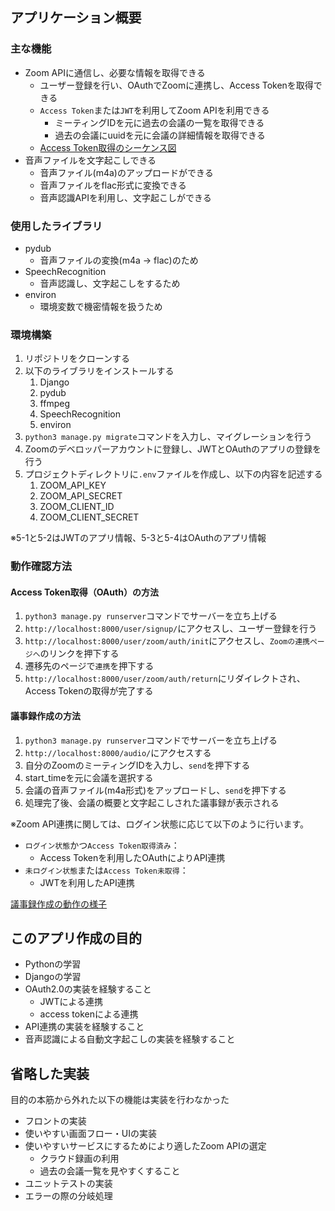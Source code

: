 ## アプリケーション概要

### 主な機能
- Zoom APIに通信し、必要な情報を取得できる
  - ユーザー登録を行い、OAuthでZoomに連携し、Access Tokenを取得できる
  - `Access Token`または`JWT`を利用してZoom APIを利用できる
    - ミーティングIDを元に過去の会議の一覧を取得できる
    - 過去の会議にuuidを元に会議の詳細情報を取得できる
  - [Access Token取得のシーケンス図](docs/zoom_authentication_sequence.md)
- 音声ファイルを文字起こしできる
  - 音声ファイル(m4a)のアップロードができる
  - 音声ファイルをflac形式に変換できる
  - 音声認識APIを利用し、文字起こしができる


### 使用したライブラリ
- pydub
  - 音声ファイルの変換(m4a -> flac)のため
- SpeechRecognition
  - 音声認識し、文字起こしをするため
- environ
  - 環境変数で機密情報を扱うため


### 環境構築
1. リポジトリをクローンする
2. 以下のライブラリをインストールする
   1. Django
   2. pydub
   3. ffmpeg
   4. SpeechRecognition
   5. environ
3. `python3 manage.py migrate`コマンドを入力し、マイグレーションを行う
4. Zoomのデベロッパーアカウントに登録し、JWTとOAuthのアプリの登録を行う
5. プロジェクトディレクトリに`.env`ファイルを作成し、以下の内容を記述する
   1. ZOOM_API_KEY
   2. ZOOM_API_SECRET
   3. ZOOM_CLIENT_ID
   4. ZOOM_CLIENT_SECRET

 ※5-1と5-2はJWTのアプリ情報、5-3と5-4はOAuthのアプリ情報

### 動作確認方法
#### Access Token取得（OAuth）の方法
1. `python3 manage.py runserver`コマンドでサーバーを立ち上げる
2. `http://localhost:8000/user/signup/`にアクセスし、ユーザー登録を行う
3. `http://localhost:8000/user/zoom/auth/init`にアクセスし、`Zoomの連携ページへ`のリンクを押下する
4. 遷移先のページで`連携`を押下する
5. `http://localhost:8000/user/zoom/auth/return`にリダイレクトされ、Access Tokenの取得が完了する


#### 議事録作成の方法
1. `python3 manage.py runserver`コマンドでサーバーを立ち上げる
2. `http://localhost:8000/audio/`にアクセスする
3. 自分のZoomのミーティングIDを入力し、`send`を押下する
4. start_timeを元に会議を選択する
5. 会議の音声ファイル(m4a形式)をアップロードし、`send`を押下する
6. 処理完了後、会議の概要と文字起こしされた議事録が表示される




 ※Zoom API連携に関しては、ログイン状態に応じて以下のように行います。
- `ログイン状態`かつ`Access Token取得済み`：
  - Access Tokenを利用したOAuthによりAPI連携
- `未ログイン状態`または`Access Token未取得`：
  - JWTを利用したAPI連携

[議事録作成の動作の様子](docs/speech_recognition_example.md)


## このアプリ作成の目的
- Pythonの学習
- Djangoの学習
- OAuth2.0の実装を経験すること
  - JWTによる連携
  - access tokenによる連携
- API連携の実装を経験すること
- 音声認識による自動文字起こしの実装を経験すること


## 省略した実装
目的の本筋から外れた以下の機能は実装を行わなかった
- フロントの実装
- 使いやすい画面フロー・UIの実装
- 使いやすいサービスにするためにより適したZoom APIの選定
  - クラウド録画の利用
  - 過去の会議一覧を見やすくすること
- ユニットテストの実装
- エラーの際の分岐処理